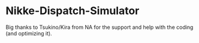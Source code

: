# Nikke-Dispatch-Simulator

Big thanks to Tsukino/Kira from NA for the support and help with the coding (and optimizing it).
